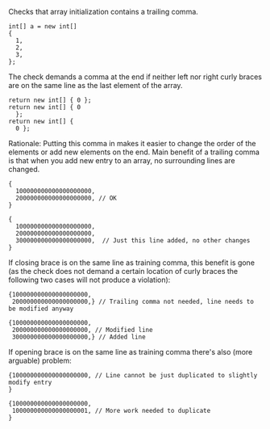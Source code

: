 Checks that array initialization contains a trailing comma.


    int[] a = new int[]
    {
      1,
      2,
      3,
    };
            
The check demands a comma at the end if neither left nor right curly braces
are on the same line as the last element of the array.


    return new int[] { 0 };
    return new int[] { 0
      };
    return new int[] {
      0 };
            
Rationale: Putting this comma in makes it easier to change the order
of the elements or add new elements on the end. Main benefit of a trailing
comma is that when you add new entry to an array, no surrounding lines are changed.


    {
      100000000000000000000,
      200000000000000000000, // OK
    }

    {
      100000000000000000000,
      200000000000000000000,
      300000000000000000000,  // Just this line added, no other changes
    }
            
If closing brace is on the same line as training comma, this benefit is gone
(as the check does not demand a certain location of curly braces the following
two cases will not produce a violation):


    {100000000000000000000,
     200000000000000000000,} // Trailing comma not needed, line needs to be modified anyway

    {100000000000000000000,
     200000000000000000000, // Modified line
     300000000000000000000,} // Added line
            
If opening brace is on the same line as training comma there's also (more arguable)
problem:


    {100000000000000000000, // Line cannot be just duplicated to slightly modify entry
    }

    {100000000000000000000,
     100000000000000000001, // More work needed to duplicate
    }
            
